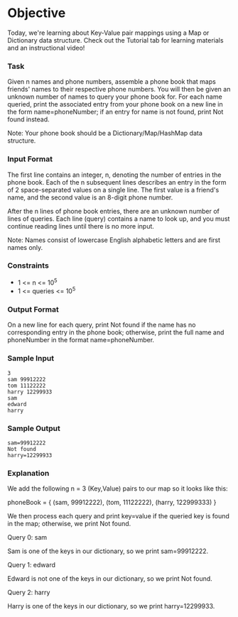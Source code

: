 # Objective

Today, we're learning about Key-Value pair mappings using a Map or Dictionary data structure. Check out the Tutorial tab for learning materials and an instructional video!

### Task

Given n names and phone numbers, assemble a phone book that maps friends' names to their respective phone numbers. You will then be given an unknown number of names to query your phone book for. For each name queried, print the associated entry from your phone book on a new line in the form name=phoneNumber; if an entry for name is not found, print Not found instead.

Note: Your phone book should be a Dictionary/Map/HashMap data structure.

### Input Format

The first line contains an integer, n, denoting the number of entries in the phone book.
Each of the n subsequent lines describes an entry in the form of 2 space-separated values on a single line. The first value is a friend's name, and the second value is an 8-digit phone number.

After the n lines of phone book entries, there are an unknown number of lines of queries. Each line (query) contains a name to look up, and you must continue reading lines until there is no more input.

Note: Names consist of lowercase English alphabetic letters and are first names only.

### Constraints

-   1 <= n <= 10<sup>5</sup>
-   1 <= queries <= 10<sup>5</sup>

### Output Format

On a new line for each query, print Not found if the name has no corresponding entry in the phone book; otherwise, print the full name and phoneNumber in the format name=phoneNumber.

### Sample Input

```
3
sam 99912222
tom 11122222
harry 12299933
sam
edward
harry
```

### Sample Output

```
sam=99912222
Not found
harry=12299933
```

### Explanation

We add the following n = 3 (Key,Value) pairs to our map so it looks like this:

phoneBook = { (sam, 99912222), (tom, 11122222), (harry, 122999333) }

We then process each query and print key=value if the queried key is found in the map; otherwise, we print Not found.

Query 0: sam

Sam is one of the keys in our dictionary, so we print sam=99912222.

Query 1: edward

Edward is not one of the keys in our dictionary, so we print Not found.

Query 2: harry

Harry is one of the keys in our dictionary, so we print harry=12299933.
